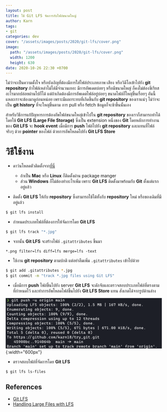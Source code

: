```yaml
---
layout: post
title: ใช้ Git LFS จัดการกับไฟล์ขนาดใหญ่
author: Karn
tags:
- git
categories: dev
cover: "/assets/images/posts/2020/git-lfs/cover.png"
image:
  path: "/assets/images/posts/2020/git-lfs/cover.png"
  width: 1200
  height: 630
date: 2020-10-26 22:30 +0700
---
```

ไม่ว่าจะเป็นความตั้งใจ หรือบังเอิญที่ต้องมีการใส่ไฟล์ประเภทภาพ เสียง หรือวิดีโอเข้าไปยัง **git repository** ถ้าไฟล์เหล่าไม่ได้มีจำนวนเยอะ มีการอัพเดตบ่อยๆ หรือมีขนาดใหญ่ ก็คงไม่ต้องซีเรียสอะไรมากปล่อยผ่านไปก็ได้ แต่ถ้าเกิดต้องมีการอัพเดตไฟล์อยู่บ่อยๆ ขนาดไฟล์ก็ใหญ่ขึ้นเรื่อยๆ อันนี้แหละเราจะต้องมาดูก่อนหน่อย เพราะมีผลกระทบที่เกิดขึ้นกับ **git repository** ของเราแน่ๆ ไม่ว่าจะเป็น **git history** ที่จะใหญ่ขึ้นตาม การ pull หรือ fetch ข้อมูลก็จะช้าขึ้นนั้นเอง<!--more-->

สำหรับวิธีการแก้ปัญหารการต้องอัพไฟล์ขนาดใหญ่เข้าไปใน **git repository** ของเราก็สามารถทำได้โดยใช้ **Git LFS (Large File Storage)** ซึ่งเป็น extension หนึ่งของ **Git** โดยหลักการทำงานของ **Git LFS** จะ **hook event** เมื่อมีการ **push** ไฟล์ไปยัง **git repository** และแทนที่ไฟล์จริงๆ ด้วย **pointer** ของไฟล์ ด้วยการอัพโหลดไปยัง **Git LFS Store**

# วิธีใช้งาน
- ดาว์นโหลดตัวติดตั้งจาก[ที่นี่](https://git-lfs.github.com/)
  - ถ้าเป็น **Mac** หรือ **Linux** ก็ติดตั้งผ่าน package manger
  - ส่วน **Windows** ก็ไม่ต้องทำอะไรเพิ่ม เพราะ **Git LFS** ติดตั้งมาพร้อมกับ **Git** ตั้งแต่แรกอยู่แล้ว

- ติดตั้ง **Git LFS** ให้กับ **repository** ซึ่งสามารถใช้ได้ทั้งกับ **repository** ใหม่ หรือของเดิมที่มีอยู่แล้ว

```bash
$ git lfs install
```

- กำหนดประเภทไฟล์ที่ต้องการให้จัดการโดย **Git LFS**

```bash
$ git lfs track "*.jpg"
```

- จากนั้น **Git LFS** จะสร้างไฟล์ `.gitattributes` ขึ้นมา

```text
*.png filter=lfs diff=lfs merge=lfs -text
```

- ใช้งาน **git repository** ตามปกติ แต่อย่าลืมเพิ่ม `.gitattributes` เข้าไปด้วย

```bash
$ git add .gitattributes *.jpg
$ git commit -m "track *.jpg files using Git LFS"
```

- เมื่อมีการ **push** ไฟล์ขึ้นไปยัง server **Git LFS** จะดักจับและตรวจสอบประเภทไฟล์ที่ตรงตามที่กำหนดไว้ และทำการอัพโหลดไฟล์ขึ้นไปยัง **Git LFS Store** แทน สังเกตได้จากรูปด้านล่าง

![cmd3](/assets/images/posts/2020/git-lfs/cmd3.png){:width="600px"}

- ตรวจสอบไฟล์ที่จัดการโดย **Git LFS**

```bash
$ git lfs ls-files
```

## References
- [Git LFS](https://git-lfs.github.com/)
- [Handling Large Files with LFS](https://www.git-tower.com/learn/git/ebook/en/command-line/advanced-topics/git-lfs/)
